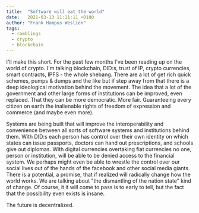 ```yaml
---
title:  "Software will eat the world"
date:   2021-03-13 11:11:11 +0100
author: "Frank Hampus Weslien"
tags: 
  - ramblings
  - crypto
  - blockchain
---
```


I'll make this short. 
For the past few months I've been reading up on the world of crypto.
I'm talking  blockchain, DID:s, trust of IP, crypto currencies, smart contracts, IPFS - the whole shebang.
There are a lot of get rich quick schemes, pumps & dumps and the like but if step away from that there is a deep ideological motivation behind the movement.
The idea that a lot of the government and other large forms of institutions can be improved, even replaced.
That they can be more democratic. 
More fair.
Guaranteeing every citizen on earth the inalienable rights of freedom of expression and commerce (and maybe even more).  

<!--more-->

Systems are being built that will improve the interoperability and convenience between all sorts of software systems and institutions behind them.
With DID:s each person has control over their own identity on which states can issue passports, doctors can hand out prescriptions, and schools give out diplomas.
With digital currencies overtaking fiat currencies no one, person or institution, will be able to be denied access to the financial system.
We perhaps might even be able to wrestle the control over our social lives out of the hands of the facebook and other social media giants.
There is a potential, a promise, that if realized will radically change how the world works.
We are talking about "the dismantling of the nation state" kind of change.
Of course, it it will come to pass is to early to tell, but the fact that the possibility even exists is insane.

The future is decentralized.